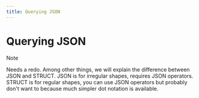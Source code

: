 ```yaml
---
title: Querying JSON 
---
```



# Querying JSON 

>[!NOTE]
> Needs a redo. Among other things, we will explain the difference between JSON and STRUCT. JSON is for irregular shapes, requires JSON operators. STRUCT is for regular shapes, you can use JSON operators but probably don't want to because much simpler dot notation is available.

